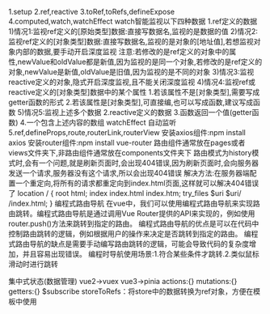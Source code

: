 1.setup
2.ref,reactive
3.toRef,toRefs,defineExpose
4.computed,watch,watchEffect
    watch智能监视以下四种数据
    1.ref定义的数据
        1)情况1:监视ref定义的[原始类型]数据:直接写数据名,监视的是数据的值
        2)情况2:监视ref定义的[对象类型]数据:直接写数据名,监视的是对象的[地址值],若想监视对象内部的数据,要手动开启深度监视
        注意:若修改的是ref定义的对象中的属性,newValue和oldValue都是新值,因为监视的是同一个对象,若修改的是ref定义的对象,newValue是新值,oldValue是旧值,因为监视的是不同的对象
        3)情况3:监视reactive定义的对象,隐式开启深度监视,且不能关闭深度监视
        4)情况4:监视ref或reactive定义的[对象类型]数据中的某个属性
            1.若该属性不是[对象类型],需要写成getter函数的形式
            2.若该属性是[对象类型],可直接编,也可以写成函数,建议写成函数
        5)情况5:监视上述多个数据
    2.reactive定义的数据
    3.函数返回一个值(getter函数)
    4.一个包含上述内容的数组
    watchEffect
    自动监听
5.ref,defineProps,route,routerLink,routerView
安装axios组件:npm install axios
安装router组件:npm install vue-router
路由组件通常放在pages或者views文件夹下,非路由组件通常放在components文件夹下
路由模式为history模式时,会有一个问题,就是刷新页面时,会出现404错误,因为刷新页面时,会向服务器发送一个请求,服务器没有这个请求,所以会出现404错误
解决方法:在服务器端配置一个重定向,将所有的请求都重定向到index.html页面,这样就可以解决404错误了
location / { 
    root html;
    index index.html index.htm;
    try_files $uri $uri/ /index.html;
}
编程式路由导航
在vue中，我们可以使用编程式路由导航来实现路由跳转。编程式路由导航是通过调用Vue Router提供的API来实现的，例如使用router.push()方法来跳转到指定的路由。
编程式路由导航的优点是可以在代码中控制路由跳转的逻辑，例如根据用户的操作来决定是否跳转到指定的路由。
编程式路由导航的缺点是需要手动编写路由跳转的逻辑，可能会导致代码的复杂度增加，并且容易出现错误。
编程时导航使用场景:1.符合某些条件才跳转.2.类似鼠标滑动时进行跳转

集中式状态(数据管理)
vue2->vuex
vue3->pinia
actions:{}
mutations:{}
getters:{}
$subscribe
storeToRefs：将store中的数据转换为ref对象，方便在模板中使用